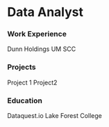 # Data Analyst

### Work Experience
Dunn Holdings
UM SCC

### Projects
Project 1
Project2

### Education
Dataquest.io
Lake Forest College

